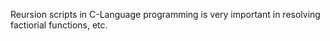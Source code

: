 Reursion scripts in C-Language programming is very important in resolving factiorial functions, etc.
